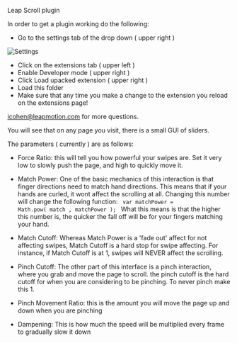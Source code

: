 Leap Scroll plugin

In order to get a plugin working do the following:

- Go to the settings tab of the drop down ( upper right )

![Settings](http://i.imgur.com/4CXRX13.png)

- Click on the extensions tab ( upper left )
- Enable Developer mode ( upper right )
- Click Load upacked extension ( upper right )
- Load this folder
- Make sure that any time you make a change to the extension you reload on the extensions page!

icohen@leapmotion.com for more questions.

You will see that on any page you visit, there is a small GUI of sliders.

The parameters ( currently ) are as follows:

- Force Ratio: this will tell you how powerful your swipes are. Set it very low to slowly push the page, and high to quickly move it.
- Match Power: One of the basic mechanics of this interaction is that finger directions need to match hand directions. This means that if your hands are curled, it wont affect the scrolling at all. Changing this number will change the following function: <code> var matchPower = Math.pow( match , matchPower ); </code> What this means is that the higher this number is, the quicker the fall off will be for your fingers matching your hand.
- Match Cutoff: Whereas Match Power is a 'fade out' affect for not affecting swipes, Match Cutoff is a hard stop for swipe affecting. For instance, if Match Cutoff is at 1, swipes will NEVER affect the scrolling.

- Pinch Cutoff: The other part of this interface is a pinch interaction, where you grab and move the page to scroll. the pinch cutoff is the hard cutoff for when you are considering to be pinching. To never pinch make this 1.
- Pinch Movement Ratio: this is the amount you will move the page up and down when you are pinching

- Dampening: This is how much the speed will be multiplied every frame to gradually slow it down
